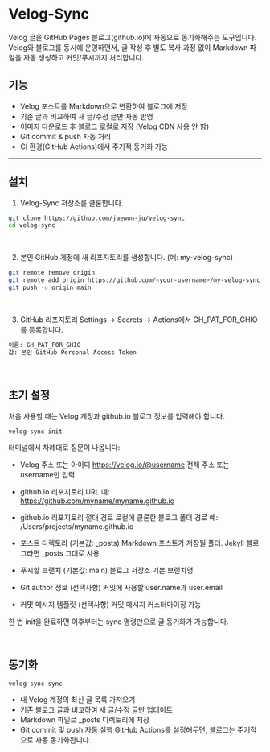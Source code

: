 # Velog-Sync

Velog 글을 GitHub Pages 블로그(github.io)에 자동으로 동기화해주는 도구입니다.  
Velog와 블로그를 동시에 운영하면서, 글 작성 후 별도 복사 과정 없이 Markdown 파일을 자동 생성하고 커밋/푸시까지 처리합니다.

## 기능

- Velog 포스트를 Markdown으로 변환하여 블로그에 저장
- 기존 글과 비교하여 새 글/수정 글만 자동 반영
- 이미지 다운로드 후 블로그 로컬로 저장 (Velog CDN 사용 안 함)
- Git commit & push 자동 처리
- CI 환경(GitHub Actions)에서 주기적 동기화 가능

---

## 설치

1. Velog-Sync 저장소를 클론합니다.

```bash
git clone https://github.com/jaewon-ju/velog-sync
cd velog-sync
```

<br>

2. 본인 GitHub 계정에 새 리포지토리를 생성합니다. (예: my-velog-sync)
```bash
git remote remove origin
git remote add origin https://github.com/<your-username>/my-velog-sync.git
git push -u origin main
```

<br>

3. GitHub 리포지토리 Settings → Secrets → Actions에서 GH_PAT_FOR_GHIO를 등록합니다.
```bash
이름: GH_PAT_FOR_GHIO
값: 본인 GitHub Personal Access Token
```

<br>

## 초기 설정

처음 사용할 때는 Velog 계정과 github.io 블로그 정보를 입력해야 합니다.
```
velog-sync init
```

터미널에서 차례대로 질문이 나옵니다:
- Velog 주소 또는 아이디
https://velog.io/@username 전체 주소 또는 username만 입력

- github.io 리포지토리 URL
예: https://github.com/myname/myname.github.io

- github.io 리포지토리 절대 경로
로컬에 클론한 블로그 폴더 경로
예: /Users/projects/myname.github.io

- 포스트 디렉토리 (기본값: _posts)
Markdown 포스트가 저장될 폴더. Jekyll 블로그라면 _posts 그대로 사용

- 푸시할 브랜치 (기본값: main)
블로그 저장소 기본 브랜치명

- Git author 정보 (선택사항)
커밋에 사용할 user.name과 user.email

- 커밋 메시지 템플릿 (선택사항)
커밋 메시지 커스터마이징 가능

한 번 init을 완료하면 이후부터는 sync 명령만으로 글 동기화가 가능합니다.

<br>

## 동기화
```
velog-sync sync
```

- 내 Velog 계정의 최신 글 목록 가져오기
- 기존 블로그 글과 비교하여 새 글/수정 글만 업데이트
- Markdown 파일로 _posts 디렉토리에 저장
- Git commit 및 push 자동 실행
GitHub Actions를 설정해두면, 블로그는 주기적으로 자동 동기화됩니다.
